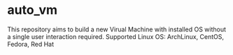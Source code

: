# auto_vm
This repository aims to build a new Virual Machine with installed OS without a single user interaction required.
Supported Linux OS: ArchLinux, CentOS, Fedora, Red Hat
